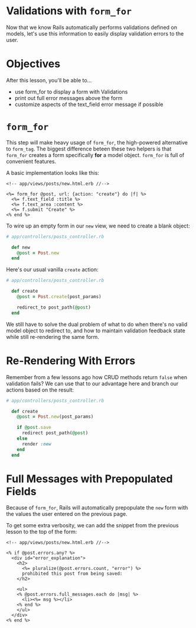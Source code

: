 # Validations with `form_for`

Now that we know Rails automatically performs validations defined on models,
let's use this information to easily display validation errors to the user.

# Objectives

After this lesson, you'll be able to...

- use form_for to display a form with Validations
- print out full error messages above the form
- customize aspects of the text_field error message if possible

# `form_for`

This step will make heavy usage of `form_for`, the high-powered alternative to
`form_tag`. The biggest difference beteen these two helpers is that `form_for`
creates a form specifically **for** a model object. `form_for` is full of
convenient features.

A basic implementation looks like this:

```erb
<!-- app/views/posts/new.html.erb //-->

<%= form_for @post, url: {action: "create"} do |f| %>
  <%= f.text_field :title %>
  <%= f.text_area :content %>
  <%= f.submit "Create" %>
<% end %>
```

To wire up an empty form in our `new` view, we need to create a blank object:

```ruby
# app/controllers/posts_controller.rb

  def new
    @post = Post.new
  end
```

Here's our usual vanilla `create` action:

```ruby
# app/controllers/posts_controller.rb

  def create
    @post = Post.create(post_params)

    redirect_to post_path(@post)
  end
```

We still have to solve the dual problem of what to do when there's no valid
model object to redirect to, and how to maintain validation feedback state while
still re-rendering the same form.

# Re-Rendering With Errors

Remember from a few lessons ago how CRUD methods return `false` when validation
fails? We can use that to our advantage here and branch our actions based on the
result:

```ruby
# app/controllers/posts_controller.rb

  def create
    @post = Post.new(post_params)

    if @post.save
      redirect post_path(@post)
    else
      render :new
    end
  end
```

# Full Messages with Prepopulated Fields

Because of `form_for`, Rails will automatically prepopulate the `new` form with
the values the user entered on the previous page.

To get some extra verbosity, we can add the snippet from the previous lesson to
the top of the form:

```erb
<!-- app/views/posts/new.html.erb //-->

<% if @post.errors.any? %>
  <div id="error_explanation">
    <h2>
      <%= pluralize(@post.errors.count, "error") %>
      prohibited this post from being saved:
    </h2>

    <ul>
    <% @post.errors.full_messages.each do |msg| %>
      <li><%= msg %></li>
    <% end %>
    </ul>
  </div>
<% end %>
```


